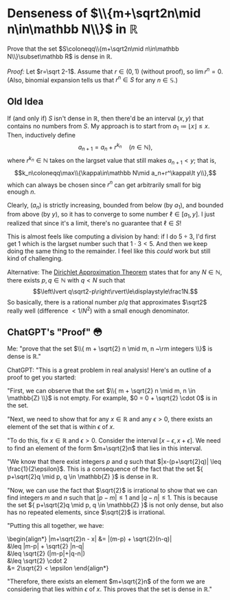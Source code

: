 # Denseness of $\\{m+\sqrt2n\mid n\in\mathbb N\\}$ in $\mathbb R$

Prove that the set $S\coloneqq\\{m+\sqrt2n\mid n\in\mathbb N\\}\subset\mathbb R$ is dense in $\mathbb R$.

*Proof:* Let $r=\sqrt 2-1$. Assume that $r\in(0,1)$ (without proof), so $\lim r^n=0$. (Also, binomial expansion tells us that $r^n\in S$ for any $n\in\mathbb S$.)

## Old Idea

If (and only if) $S$ isn't dense in $\mathbb R$, then there'd be an interval $(x,y)$ that contains no numbers from $S$. My approach is to start from $a_1\coloneqq\lfloor x\rfloor\le x$. Then, inductively define
$$a_{n+1}=a_n+r^{k_n}\quad(n\in\mathbb N),$$
where $r^{k_n}\in\mathbb N$ takes on the largset value that still makes $a_{n+1}\lt y$; that is,
$$k_n\coloneqq\max\\{\kappa\in\mathbb N\mid a_n+r^\kappa\lt y\\},$$
which can always be chosen since $r^n$ can get arbitrarily small for big enough $n$.

Clearly, $(a_n)$ is strictly increasing, bounded from below (by $a_1$), and bounded from above (by $y$), so it has to converge to some number $\ell\in[a_1,y]$. I just realized that since it's a limit, there's no guarantee that $\ell\in S$!

This is almost feels like computing a division by hand: if I do $5\div 3$, I'd first get $1$ which is the largset number such that $1\cdot 3<5$. And then we keep doing the same thing to the remainder. I feel like this *could* work but still kind of challenging.

<!-- 
## New Idea

What if I could consider the $(k-1)$-tail of the partial sums of $r^n$?

Define $\tilde S_n\coloneqq r^n+r^{n+1}+\cdots$ for $n\in\mathbb N$. Note that $\lvert\tilde S_n\rvert\lt\infty$ as a geometric series for any $n\in\mathbb N$. In fact, I can say that $S$ a ring  $\lim \tilde S_n=0$ too. -->

Alternative: The [Dirichlet Approximation Theorem](https://en.wikipedia.org/wiki/Dirichlet%27s_approximation_theorem) states that for any $N\in\mathbb N$, there exists $p,q\in\mathbb N$ with $q\lt N$ such that
$$\left\lvert q\sqrt2-p\right\rvert\le\displaystyle\frac1N.$$
So basically, there is a rational number $p/q$ that approximates $\sqrt2$ really well (difference $\lt1/N^2$) with a small enough denominator.

## ChatGPT's "Proof" 😳

Me: "prove that the set $\\{ m + \sqrt{2} n \mid  m, n ~\rm integers \\}$ is dense is $\mathbb R$."

ChatGPT: "This is a great problem in real analysis! Here's an outline of a proof to get you started:

"First, we can observe that the set $\\{ m + \sqrt{2} n \mid m, n \in \mathbb{Z} \\}$ is not empty. For example, $0 = 0 + \sqrt{2} \cdot 0$ is in the set.

"Next, we need to show that for any $x \in \mathbb{R}$ and any $\epsilon > 0$, there exists an element of the set that is within $\epsilon$ of $x$.

"To do this, fix $x \in \mathbb{R}$ and $\epsilon > 0$. Consider the interval $[x-\epsilon, x+\epsilon]$. We need to find an element of the form $m+\sqrt{2}n$ that lies in this interval.

"We know that there exist integers $p$ and $q$ such that $|x-(p+\sqrt{2}q)| \leq \frac{1}{2\epsilon}$. This is a consequence of the fact that the set ${ p+\sqrt{2}q \mid p, q \in \mathbb{Z} }$ is dense in $\mathbb{R}$.

"Now, we can use the fact that $\sqrt{2}$ is irrational to show that we can find integers $m$ and $n$ such that $|p-m| \leq 1$ and $|q-n| \leq 1$. This is because the set ${ p+\sqrt{2}q \mid p, q \in \mathbb{Z} }$ is not only dense, but also has no repeated elements, since $\sqrt{2}$ is irrational.

"Putting this all together, we have:

\begin{align*}
|m+\sqrt{2}n - x| &= |(m-p) + \sqrt{2}(n-q)| \
&\leq |m-p| + \sqrt{2} |n-q| \
&\leq \sqrt{2} (|m-p|+|q-n|) \
&\leq \sqrt{2} \cdot 2 \
&= 2\sqrt{2} < \epsilon
\end{align*}

"Therefore, there exists an element $m+\sqrt{2}n$ of the form we are considering that lies within $\epsilon$ of $x$. This proves that the set is dense in $\mathbb{R}$."